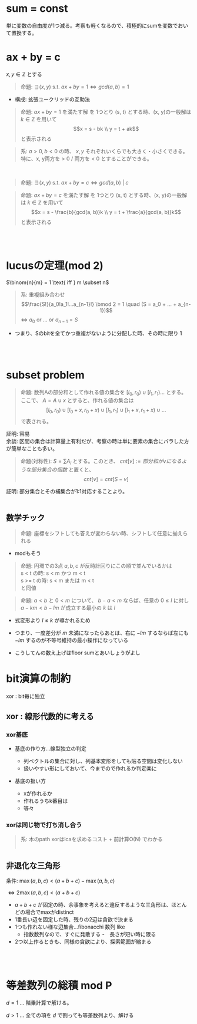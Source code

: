 # sum = const
単に変数の自由度が1つ減る。考察も軽くなるので、積極的にsumを変数でおいて置換する。


# ax + by = c
$x, y \in \mathbb{Z}$ とする  
> 命題: $\exists (x, y) \ \text{s.t.} \ ax + by = 1 ⇔ gcd(a, b) = 1$
- 構成: 拡張ユークリッドの互助法
> 命題: $ax + by = 1$ を満たす解 を 1つとり (s, t) とする時、(x, y)の一般解は $k \in \mathbb{Z}$ を用いて  
> $$x = s - bk \\ y = t + ak$$
> と表示される

> 系: $a > 0, b < 0$ の時、 $x, y$ それぞれいくらでも大きく・小さくできる。特に、x, y両方を > 0 / 両方を < 0 とすることができる。

<br>


> 命題: $\exists (x, y) \ \text{s.t.} \ ax + by = c ⇔ gcd(a, b) \ | \ c$   

> 命題: $ax + by = c$ を満たす解 を 1つとり (s, t) とする時、(x, y)の一般解は $k \in \mathbb{Z}$ を用いて  
> $$x = s - \frac{b}{gcd(a, b)}k \\ y = t + \frac{a}{gcd(a, b)}k$$
> と表示される
 

<br><br>


# lucusの定理(mod 2)
$\binom{n}{m} = 1 \text{ iff } m \subset n$

> 系: 重複組み合わせ
>$$\frac{S!}{a_0!a_1!...a_{n-1}!} \bmod 2 = 1 \quad (S = a_0 + ... + a_{n-1})$$
>⇔ $a_0 \text{ or } ... \text{ or }a_{n-1} = S$
- つまり、Sのbitを全てかつ重複がないように分配した時、その時に限り 1


<br><br>

# subset problem

> 命題: 数列Aの部分和として作れる値の集合を $[l_0, r_0) \cup [l_1, r_1) ...$ とする。ここで、 $A = A \cup {x}$ とすると、作れる値の集合は
> $$[l_0, r_0) \cup [l_0 + x, r_0 + x) \cup [l_1, r_1) \cup [l_1+x, r_1+x) \cup...$$
> で表される。

証明: 容易  
余談: 区間の集合は計算量上有利だが、考察の時は単に要素の集合にバラした方が簡単なことも多い。

> 命題(対称性): $S = \sum A_i$ とする。このとき、 $cnt[v] := 部分和がvになるような部分集合の個数$ と置くと、
> $$cnt[v] = cnt[S - v]$$

証明: 部分集合とその補集合が1:1対応することより。
<br><br>

## 数学チック
> 命題: 座標をシフトしても答えが変わらない時、シフトして任意に揃えられる
- modもそう

> 命題: 円環での3点 $a, b, c$ が反時計回りにこの順で並んでいるかは  
> s < t の時: s < m かつ m < t  
> s >= t の時: s < m または m < t  
> と同値


> 命題: $a < b$ と $0 < m$ について、 $b - a < m$ ならば、任意の $0 \le l$ に対し $a - km < b - lm$ が成立する最小の $k$ は $l$
- 式変形より $l \le k$ が導かれるため
- つまり、一度差分が $m$ 未満になったらあとは、右に $-lm$ するならば左にも $-lm$ するのが不等号維持の最小操作になっている


- こうしてんの数え上げはfloor sumとあいしょうがよし

# bit演算の制約
xor : bit毎に独立
## xor : 線形代数的に考える
### xor基底
- 基底の作り方...線型独立の判定
    - 列ベクトルの集合に対し、列基本変形をしても貼る空間は変化しない
    - 扱いやすい形にしておいて、今までので作れるか判定楽に

- 基底の扱い方
    - xが作れるか
    - 作れるうちk番目は
    - 等々



### xorは同じ物で打ち消し合う
> 系: 木のpath xorはlcaを求めるコスト + 前計算O(N) でわかる
<br><br>



## 非退化な三角形
条件: $\max(a, b, c) < (a + b + c) - \max(a, b, c)$  

$⇔ 2\max(a, b, c) < (a + b + c)$
- $a + b + c$ が固定の時、余事象を考えると違反するような三角形は、ほとんどの場合でmaxがdistinct
- 1番長い辺を固定した時、残りの2辺は貪欲で決まる
- 1つも作れない様な辺集合...fibonacchi 数列 like
    - 指数数列なので、すぐに発散する
    -　長さが短い時に限る
- 2つ以上作るときも、同様の貪欲により、探索範囲が縮まる



<br><br>

# 等差数列の総積 mod P

$d = 1$ ... 階乗計算で解ける。  

$d > 1$ ... 全ての項を $d$ で割っても等差数列より、解ける
<br><br>